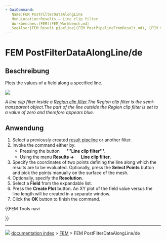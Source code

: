 ```yaml
---
- GuiCommand:
   Name:FEM PostFilterDataAlongLine
   MenuLocation:Results → Line clip filter
   Workbenches:[FEM](FEM_Workbench.md)
   SeeAlso:[FEM Result pipeline](FEM_PostPipelineFromResult.md), [FEM tutorial](FEM_tutorial.md)
---
```


# FEM PostFilterDataAlongLine/de



## Beschreibung

Plots the values of a field along a specified line.

![](images/FEM_Line-Clip-Filter-Example.png )

*A line clip filter inside a [Region clip filter](FEM_PostFilterClipRegion.md).The Region clip filter is the semi-transparent object.The part of the line outside the Region clip filter is set to a value of zero and therefore appears blue.*



## Anwendung

1.  Select a previously created [result pipeline](FEM_PostPipelineFromResult.md) or another filter.
2.  Invoke the command either by:
    -   Pressing the button **<img src="images/FEM_PostFilterDataAlongLine.svg" width=16px> '''Line clip filter'''**.
    -   Using the menu **Results → <img src="images/FEM_PostFilterDataAlongLine.svg" width=16px> Line clip filter**.
3.  Specify the coordinates of two points defining the line along which the results are to be evaluated. Optionally, press the **Select Points** button and pick the points manually on the surface of the mesh.
4.  Optionally, specify the **Resolution**.
5.  Select a **Field** from the expandable list.
6.  Press the **Create Plot** button. An XY plot of the field value versus the line length will be created in a separate window.
7.  Click the **OK** button to finish the command.





{{FEM Tools navi

}}



---
![](images/Button_right.svg) [documentation index](../README.md) > [FEM](Category_FEM.md) > FEM PostFilterDataAlongLine/de

